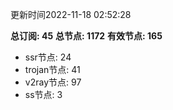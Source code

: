 更新时间2022-11-18 02:52:28

**总订阅: 45**
**总节点: 1172**
**有效节点: 165**
- ssr节点: 24
- trojan节点: 41
- v2ray节点: 97
- ss节点: 3
